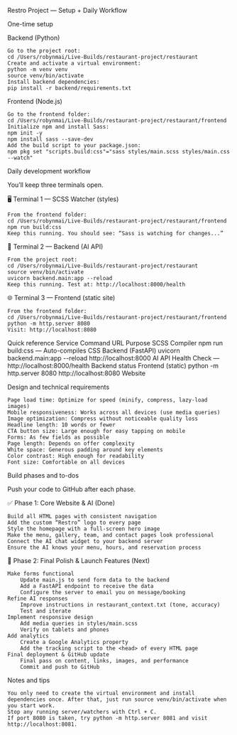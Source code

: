 Restro Project — Setup + Daily Workflow

One-time setup

Backend (Python)

    Go to the project root:
    cd /Users/robynmai/Live-Builds/restaurant-project/restaurant
    Create and activate a virtual environment:
    python -m venv venv
    source venv/bin/activate
    Install backend dependencies:
    pip install -r backend/requirements.txt

Frontend (Node.js)

    Go to the frontend folder:
    cd /Users/robynmai/Live-Builds/restaurant-project/restaurant/frontend
    Initialize npm and install Sass:
    npm init -y
    npm install sass --save-dev
    Add the build script to your package.json:
    npm pkg set "scripts.build:css"="sass styles/main.scss styles/main.css --watch"

Daily development workflow

You’ll keep three terminals open.

🖥️ Terminal 1 — SCSS Watcher (styles)

    From the frontend folder:
    cd /Users/robynmai/Live-Builds/restaurant-project/restaurant/frontend
    npm run build:css
    Keep this running. You should see: “Sass is watching for changes...”

🧠 Terminal 2 — Backend (AI API)

    From the project root:
    cd /Users/robynmai/Live-Builds/restaurant-project/restaurant
    source venv/bin/activate
    uvicorn backend.main:app --reload
    Keep this running. Test at: http://localhost:8000/health

🌐 Terminal 3 — Frontend (static site)

    From the frontend folder:
    cd /Users/robynmai/Live-Builds/restaurant-project/restaurant/frontend
    python -m http.server 8080
    Visit: http://localhost:8080

Quick reference
Service	Command	URL	Purpose
SCSS Compiler	npm run build:css	—	Auto-compiles CSS
Backend (FastAPI)	uvicorn backend.main:app --reload	http://localhost:8000	AI API
Health Check	—	http://localhost:8000/health	Backend status
Frontend (static)	python -m http.server 8080	http://localhost:8080	Website

Design and technical requirements

    Page load time: Optimize for speed (minify, compress, lazy-load images)
    Mobile responsiveness: Works across all devices (use media queries)
    Image optimization: Compress without noticeable quality loss
    Headline length: 10 words or fewer
    CTA button size: Large enough for easy tapping on mobile
    Forms: As few fields as possible
    Page length: Depends on offer complexity
    White space: Generous padding around key elements
    Color contrast: High enough for readability
    Font size: Comfortable on all devices

Build phases and to-dos

Push your code to GitHub after each phase.

✅ Phase 1: Core Website & AI (Done)

    Build all HTML pages with consistent navigation
    Add the custom “Restro” logo to every page
    Style the homepage with a full-screen hero image
    Make the menu, gallery, team, and contact pages look professional
    Connect the AI chat widget to your backend server
    Ensure the AI knows your menu, hours, and reservation process

🚀 Phase 2: Final Polish & Launch Features (Next)

    Make forms functional
        Update main.js to send form data to the backend
        Add a FastAPI endpoint to receive the data
        Configure the server to email you on message/booking
    Refine AI responses
        Improve instructions in restaurant_context.txt (tone, accuracy)
        Test and iterate
    Implement responsive design
        Add media queries in styles/main.scss
        Verify on tablets and phones
    Add analytics
        Create a Google Analytics property
        Add the tracking script to the <head> of every HTML page
    Final deployment & GitHub update
        Final pass on content, links, images, and performance
        Commit and push to GitHub

Notes and tips

    You only need to create the virtual environment and install dependencies once. After that, just run source venv/bin/activate when you start work.
    Stop any running server/watchers with Ctrl + C.
    If port 8080 is taken, try python -m http.server 8081 and visit http://localhost:8081.
